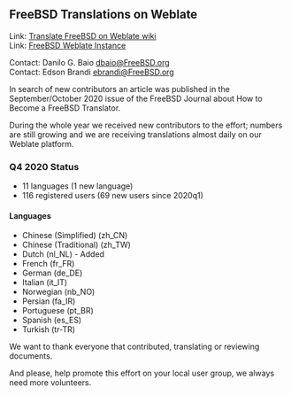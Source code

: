 ## FreeBSD Translations on Weblate ##

Link: [Translate FreeBSD on Weblate wiki](https://wiki.freebsd.org/DocTranslationOnWeblate)  
Link: [FreeBSD Weblate Instance](https://translate-dev.freebsd.org/)  

Contact: Danilo G. Baio <dbaio@FreeBSD.org>  
Contact: Edson Brandi <ebrandi@FreeBSD.org>  

In search of new contributors an article was published in the
September/October 2020 issue of the FreeBSD Journal about How to Become a
FreeBSD Translator.

During the whole year we received new contributors to the effort; numbers are
still growing and we are receiving translations almost daily on our Weblate
platform.

### Q4 2020 Status ###

  * 11 languages (1 new language)
  * 116 registered users (69 new users since 2020q1)

#### Languages ####

  * Chinese (Simplified) (zh_CN)
  * Chinese (Traditional) (zh_TW)
  * Dutch (nl_NL) - Added
  * French (fr_FR)
  * German (de_DE)
  * Italian (it_IT)
  * Norwegian (nb_NO)
  * Persian (fa_IR)
  * Portuguese (pt_BR)
  * Spanish (es_ES)
  * Turkish (tr-TR)

We want to thank everyone that contributed, translating or reviewing documents.

And please, help promote this effort on your local user group, we always need
more volunteers.
